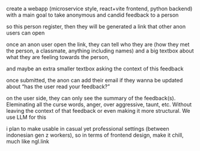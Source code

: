 <!-- Use this file to provide workspace-specific custom instructions to Copilot. For more details, visit https://code.visualstudio.com/docs/copilot/copilot-customization#_use-a-githubcopilotinstructionsmd-file -->
create a webapp (microservice style, react+vite frontend, python backend) with a main goal to take anonymous and candid feedback to a person

so this person register, then they will be generated a link that other anon users can open

once an anon user open the link, they can tell who they are (how they met the person, a classmate, anything including names) and a big textbox about what they are feeling towards the person,

and maybe an extra smaller textbox asking the context of this feedback

once submitted, the anon can add their email if they wanna be updated about “has the user read your feedback?”

on the user side, they can only see the summary of the feedback(s). Eleminating all the curse words, anger, over aggressive, taunt, etc. Without leaving the context of that feedback or even making it more structural. We use LLM for this

i plan to make usable in casual yet professional settings (between indonesian gen z workers), so in terms of frontend design, make it chill, much like ngl.link